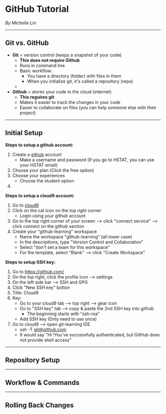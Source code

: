 # GitHub Tutorial

_By Michelle Lin_

---
## Git vs. GitHub

* **Git** = version control (keeps a snapshot of your code)
  * **This does not require Github**
  * Runs in command line
  * Basic workflow:
     * You have a directory (folder) with files in them
     * When you initialize git, it's called a repository (repo)
  * 
* **Github** = stores your code in the cloud (internet)
  * **This reguires git**
  * Makes it easier to track the changes in your code
  * Easier to collaborate on files (you can help someone else with their project)


---
## Initial Setup

**Steps to setup a github account:**

1) Create a [github](https://github.com/) account
   * Make a username and password (If you go to HSTAT, you can use your HSTAT email)
2) Choose your plan (Click the free option)
3) Choose your experiences 
   * Choose the student option
4) 

**Steps to setup a cloud9 account:**

1) Go to [cloud9](https://c9.io/login)
2) Click on the cat icon on the top right corner 
    * Login using your github account
3) Go to the top right corner of your screen --> click "connect service" --> click connect on the github section
4) Create your "github-learning" workspace
   * Name the workspace "github-learning" (all lower case)
   * In the descriptions, type "Version Control and Collaboration"
   * Select "don't set a team for this workspace"
   * For the template, select "Blank" --> click "Create Workspace"

**Steps to setup SSH key:**

1) Go to https://github.com/ 
2) On the top right, click the profile icon --> settings
3) On the left side bar --> SSH and GPG
4) Click "New SSH key" botton
5) Title: Cloud9
6) Key: 
   * Go to your cloud9 tab --> top right --> gear icon 
   * Go to "SSH key" tab --> copy & paste the 2nd SSH key into github 
     * The beginning starts with "ssh-rsa"
   * Add SSH key (Only need to use once)
7) Go to cloud9 --> open git-learning IDE
   * ssh -T git@github.com
   * It would say "Hi <your username>!You've successfully authenticated, but GitHub does not provide shell access"


---
## Repository Setup



---
## Workflow & Commands



---
## Rolling Back Changes